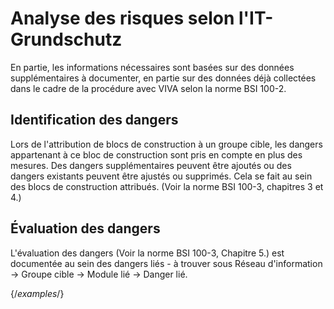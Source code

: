 # Analyse des risques selon l'IT-Grundschutz

En partie, les informations nécessaires sont basées sur des données supplémentaires à documenter, en partie sur des données déjà collectées dans le cadre de la procédure avec VIVA selon la norme BSI 100-2.

Identification des dangers
--------------------------

Lors de l'attribution de blocs de construction à un groupe cible, les dangers appartenant à ce bloc de construction sont pris en compte en plus des mesures. Des dangers supplémentaires peuvent être ajoutés ou des dangers existants peuvent être ajustés ou supprimés. Cela se fait au sein des blocs de construction attribués. (Voir la norme BSI 100-3, chapitres 3 et 4.)

Évaluation des dangers
----------------------

L'évaluation des dangers (Voir la norme BSI 100-3, Chapitre 5.) est documentée au sein des dangers liés - à trouver sous Réseau d'information → Groupe cible → Module lié → Danger lié. 

{/*examples*/}
